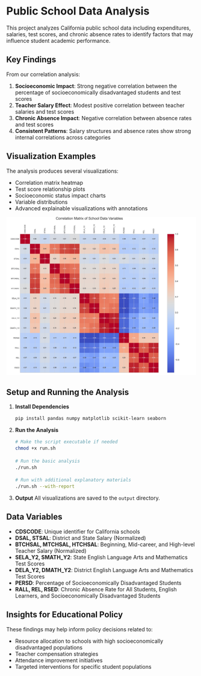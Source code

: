 # Public School Data Analysis

This project analyzes California public school data including expenditures, salaries, test scores, and chronic absence rates to identify factors that may influence student academic performance.

## Key Findings

From our correlation analysis:

1. **Socioeconomic Impact**: Strong negative correlation between the percentage of socioeconomically disadvantaged students and test scores
2. **Teacher Salary Effect**: Modest positive correlation between teacher salaries and test scores
3. **Chronic Absence Impact**: Negative correlation between absence rates and test scores
4. **Consistent Patterns**: Salary structures and absence rates show strong internal correlations across categories

## Visualization Examples

The analysis produces several visualizations:

- Correlation matrix heatmap
- Test score relationship plots
- Socioeconomic status impact charts
- Variable distributions
- Advanced explainable visualizations with annotations

![Correlation Matrix Example](output/correlation_matrix.png)

## Setup and Running the Analysis

1. **Install Dependencies**
   ```bash
   pip install pandas numpy matplotlib scikit-learn seaborn
   ```

2. **Run the Analysis**
   ```bash
   # Make the script executable if needed
   chmod +x run.sh
   
   # Run the basic analysis
   ./run.sh
   
   # Run with additional explanatory materials
   ./run.sh --with-report
   ```

3. **Output**
   All visualizations are saved to the `output` directory.

## Data Variables

- **CDSCODE**: Unique identifier for California schools
- **DSAL, STSAL**: District and State Salary (Normalized)
- **BTCHSAL, MTCHSAL, HTCHSAL**: Beginning, Mid-career, and High-level Teacher Salary (Normalized)
- **SELA_Y2, SMATH_Y2**: State English Language Arts and Mathematics Test Scores
- **DELA_Y2, DMATH_Y2**: District English Language Arts and Mathematics Test Scores
- **PERSD**: Percentage of Socioeconomically Disadvantaged Students
- **RALL, REL, RSED**: Chronic Absence Rate for All Students, English Learners, and Socioeconomically Disadvantaged Students

## Insights for Educational Policy

These findings may help inform policy decisions related to:
- Resource allocation to schools with high socioeconomically disadvantaged populations
- Teacher compensation strategies
- Attendance improvement initiatives
- Targeted interventions for specific student populations
